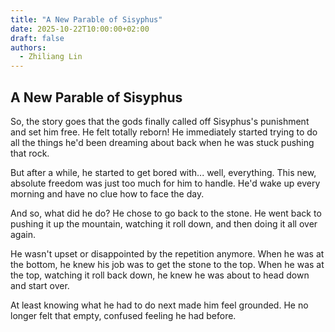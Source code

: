```yaml
---
title: "A New Parable of Sisyphus"
date: 2025-10-22T10:00:00+02:00
draft: false
authors:
  - Zhiliang Lin
---
```


## A New Parable of Sisyphus

So, the story goes that the gods finally called off Sisyphus's punishment and set him free. He felt totally reborn! He immediately started trying to do all the things he'd been dreaming about back when he was stuck pushing that rock.

But after a while, he started to get bored with... well, everything. This new, absolute freedom was just too much for him to handle. He'd wake up every morning and have no clue how to face the day.

And so, what did he do? He chose to go back to the stone. He went back to pushing it up the mountain, watching it roll down, and then doing it all over again.

He wasn't upset or disappointed by the repetition anymore. When he was at the bottom, he knew his job was to get the stone to the top. When he was at the top, watching it roll back down, he knew he was about to head down and start over.

At least knowing what he had to do next made him feel grounded. He no longer felt that empty, confused feeling he had before.